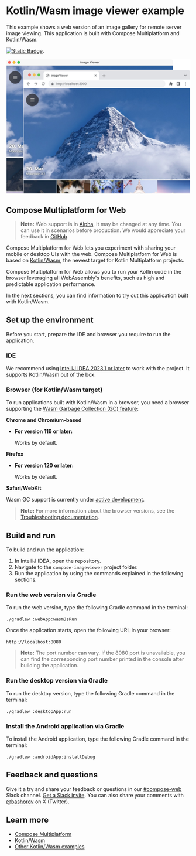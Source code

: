 # Kotlin/Wasm image viewer example

This example shows a web version of an image gallery for remote server image viewing. This application is built with Compose Multiplatform and Kotlin/Wasm.

[![Static Badge](https://img.shields.io/badge/online%20demo%20%F0%9F%9A%80-6b57ff?style=for-the-badge)](https://zal.im/wasm/iv).

![](screenshots/imageviewer.png)

## Compose Multiplatform for Web

> **Note:**
> Web support is in [Alpha](https://kotlinlang.org/docs/components-stability.html). It may be changed at any time. You can use it in scenarios before production.
> We would appreciate your feedback in [GitHub](https://github.com/JetBrains/compose-multiplatform/issues).

Compose Multiplatform for Web lets you experiment with sharing your mobile or desktop UIs with the web. Compose Multiplatform for Web is based on [Kotlin/Wasm](https://kotl.in/wasm),
the newest target for Kotlin Multiplatform projects. 

Compose Multiplatform for Web allows you to run your Kotlin code in the browser leveraging all WebAssembly's benefits, such as 
high and predictable application performance.

In the next sections, you can find information to try out this application built with Kotlin/Wasm.

## Set up the environment

Before you start, prepare the IDE and browser you require to run the application.

### IDE

We recommend using [IntelliJ IDEA 2023.1 or later](https://www.jetbrains.com/idea/) to work with the project.
It supports Kotlin/Wasm out of the box.

### Browser (for Kotlin/Wasm target)

To run applications built with Kotlin/Wasm in a browser, you need a browser supporting the [Wasm Garbage Collection (GC) feature](https://github.com/WebAssembly/gc):

**Chrome and Chromium-based**

* **For version 119 or later:**

  Works by default.

**Firefox**

* **For version 120 or later:**

  Works by default.

**Safari/WebKit**

Wasm GC support is currently under
[active development](https://bugs.webkit.org/show_bug.cgi?id=247394).

>**Note:**
>For more information about the browser versions, see the [Troubleshooting documentation](https://kotl.in/wasm_help/).

## Build and run

To build and run the application:

1. In IntelliJ IDEA, open the repository.
2. Navigate to the `compose-imageviewer` project folder.
3. Run the application by using the commands explained in the following sections.

### Run the web version via Gradle

To run the web version, type the following Gradle command in the terminal:

`./gradlew :webApp:wasmJsRun`

Once the application starts, open the following URL in your browser:

`http://localhost:8080`

> **Note:**
> The port number can vary. If the 8080 port is unavailable, you can find the corresponding port number printed in the console
> after building the application.

### Run the desktop version via Gradle

To run the desktop version, type the following Gradle command in the terminal:

`./gradlew :desktopApp:run`

### Install the Android application via Gradle

To install the Android application, type the following Gradle command in the terminal:

`./gradlew :androidApp:installDebug`

## Feedback and questions

Give it a try and share your feedback or questions in our [#compose-web](https://slack-chats.kotlinlang.org/c/compose-web) Slack channel.
[Get a Slack invite](https://surveys.jetbrains.com/s3/kotlin-slack-sign-up).
You can also share your comments with [@bashorov](https://twitter.com/bashorov) on X (Twitter).

## Learn more

* [Compose Multiplatform](https://github.com/JetBrains/compose-multiplatform/#compose-multiplatform)
* [Kotlin/Wasm](https://kotl.in/wasm/)
* [Other Kotlin/Wasm examples](https://github.com/Kotlin/kotlin-wasm-examples/tree/main)


